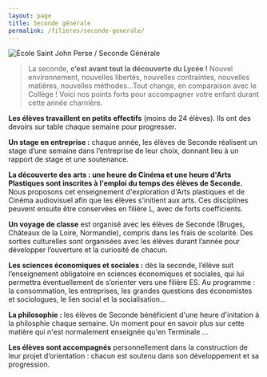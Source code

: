 ```yaml
---
layout: page
title: Seconde générale
permalink: /filieres/seconde-generale/
---
```


![École Saint John Perse / Seconde Générale](https://www.ecoles-sjp.fr/images/12710968_1108217092563733_8532403430352136789_o.jpg "École Saint John Perse / Seconde Générale")

> La seconde, **c’est avant tout la découverte du Lycée !** Nouvel environnement, nouvelles libertés, nouvelles contraintes, nouvelles matières, nouvelles méthodes…Tout change, en comparaison avec le Collège ! Voici nos points forts pour accompagner votre enfant durant cette année charnière.

**Les élèves travaillent en petits effectifs** (moins de 24 élèves). Ils ont des devoirs sur table chaque semaine pour progresser. 

**Un stage en entreprise :** chaque année, les élèves de Seconde réalisent un stage d’une semaine dans l’entreprise de leur choix, donnant lieu à un rapport de stage et une soutenance.

**La découverte des arts : une heure de Cinéma et une heure d'Arts Plastiques sont inscrites à l'emploi du temps des élèves de Seconde.** Nous proposons cet enseignement d'exploration d'Arts plastiques et de Cinéma audiovisuel afin que les élèves s'initient aux arts. Ces disciplines peuvent ensuite être conservées en filière L, avec de forts coefficients.

**Un voyage de classe** est organisé avec les élèves de Seconde (Bruges, Châteaux de la Loire, Normandie), compris dans les frais de scolarité. Des sorties culturelles sont organisées avec les élèves durant l’année pour développer l’ouverture et la curiosité de chacun.

**Les sciences économiques et sociales :** dès la seconde, l’élève suit l’enseignement obligatoire en sciences économiques et sociales, qui lui permettra éventuellement de s’orienter vers une filière ES. Au programme : la consommation, les entreprises, les grandes questions des économistes et sociologues, le lien social et la socialisation…

**La philosophie :** les élèves de Seconde bénéficient d'une heure d'initation à la philosphie chaque semaine. Un moment pour en savoir plus sur cette matière qui n'est normalement enseignée qu'en Terminale ...

**Les élèves sont accompagnés** personnellement dans la construction de leur projet d’orientation : chacun est soutenu dans son développement et sa progression.
